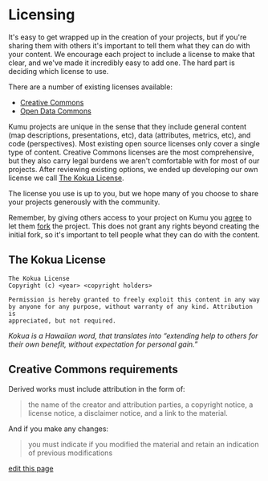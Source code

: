 # Licensing

It's easy to get wrapped up in the creation of your projects, but if you're sharing them with others it's important
to tell them what they can do with your content. We encourage each project to include a license to make that clear,
and we've made it incredibly easy to add one. The hard part is deciding which license to use.

There are a number of existing licenses available:
- [Creative Commons](http://creativecommons.org/)
- [Open Data Commons](http://opendatacommons.org/)

Kumu projects are unique in the sense that they include general content (map descriptions, presentations, etc),
data (attributes, metrics, etc), and code (perspectives). Most existing open source licenses
only cover a single type of content. Creative Commons licenses are the most comprehensive, but they also carry
legal burdens we aren't comfortable with for most of our projects. After reviewing existing options, we ended
up developing our own license we call [The Kokua License](https://medium.com/@rymohr/the-kokua-license-b2f430a03f4a#.razdhigjg).

The license you use is up to you, but we hope many of you choose to share your projects generously with the community.

Remember, by giving others access to your project on Kumu you [agree](https://kumu.io/terms) to let them
[fork](guides/forking.md) the project. This does not grant any rights beyond creating the initial fork,
so it's important to tell people what they can do with the content.

## The Kokua License

```
The Kokua License
Copyright (c) <year> <copyright holders>

Permission is hereby granted to freely exploit this content in any way
by anyone for any purpose, without warranty of any kind. Attribution is
appreciated, but not required.
```

*Kokua is a Hawaiian word, that translates into “extending help to others for their own benefit, without expectation for personal gain.”*

## Creative Commons requirements

Derived works must include attribution in the form of:

> the name of the creator and attribution parties, a copyright notice, a license notice, a disclaimer notice, and a link to the material. 

And if you make any changes:

> you must indicate if you modified the material and retain an indication of previous modifications

<span class="edit-link"><a href="https://github.com/kumu/docs/blob/master/guides/licensing.md" target="_blank"><i class="fa fa-github"></i> edit this page</a></span>
